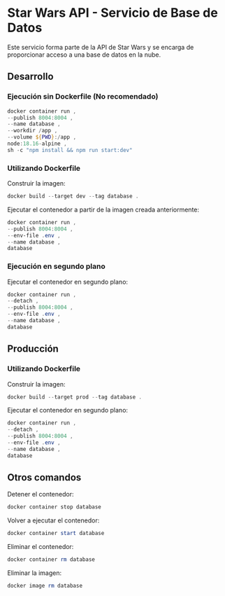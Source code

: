 # Star Wars API - Servicio de Base de Datos

Este servicio forma parte de la API de Star Wars y se encarga de proporcionar acceso a una base de datos en la nube.

## Desarrollo

### Ejecución sin Dockerfile (No recomendado)

```powershell
docker container run ,
--publish 8004:8004 ,
--name database ,
--workdir /app ,
--volume ${PWD}:/app ,
node:18.16-alpine ,
sh -c "npm install && npm run start:dev"
```

### Utilizando Dockerfile

Construir la imagen:

```powershell
docker build --target dev --tag database .
```

Ejecutar el contenedor a partir de la imagen creada anteriormente:

```powershell
docker container run ,
--publish 8004:8004 ,
--env-file .env ,
--name database ,
database
```

### Ejecución en segundo plano

Ejecutar el contenedor en segundo plano:

```powershell
docker container run ,
--detach ,
--publish 8004:8004 ,
--env-file .env ,
--name database ,
database
```

## Producción

### Utilizando Dockerfile

Construir la imagen:

```powershell
docker build --target prod --tag database .
```

Ejecutar el contenedor en segundo plano:

```powershell
docker container run ,
--detach ,
--publish 8004:8004 ,
--env-file .env ,
--name database ,
database
```

## Otros comandos

Detener el contenedor:

```powershell
docker container stop database
```

Volver a ejecutar el contenedor:

```powershell
docker container start database
```

Eliminar el contenedor:

```powershell
docker container rm database
```

Eliminar la imagen:

```powershell
docker image rm database
```